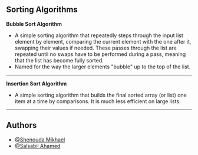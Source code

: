 ## Sorting Algorithms
**Bubble Sort Algorithm**
- A simple sorting algorithm that repeatedly steps through the input list element by element, comparing the current element with the one after it, swapping their values if needed. These passes through the list are repeated until no swaps have to be performed during a pass, meaning that the list has become fully sorted.   
- Named for the way the larger elements "bubble" up to the top of the list.   
****   

**Insertion Sort Algorithm**
- A simple sorting algorithm that builds the final sorted array (or list) one item at a time by comparisons. It is much less efficient on large lists.   
****   

## Authors

- [@Shenouda Mikhael](https://github.com/shenoudaMikhael)
- [@Salsabil Ahamed](https://github.com/salsapil)
